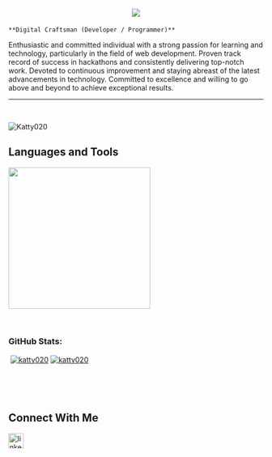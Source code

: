 <h1 align="center">
  <a href="https://git.io/typing-svg">
    <img src="https://readme-typing-svg.herokuapp.com/?lines=Hello,+There!+👋;+This+is+Aryan+Katiyar....;Nice+to+meet+you!&center=true&size=30">
  </a>
</h1>

 
`**Digital Craftsman (Developer / Programmer)**`

                    

<p align="left">Enthusiastic and committed individual with a strong passion for learning and technology, particularly in the field of web development. Proven track record of success in hackathons and consistently delivering top-notch work. Devoted to continuous improvement and staying abreast of the latest advancements in technology. Committed to excellence and willing to go above and beyond to achieve exceptional results.






</p>

---
<br />
<p align="left"> <img src="https://komarev.com/ghpvc/?username=Katty020&label=Profile%20views&color=0e75b6&style=flat" alt="Katty020" /> </p>
<h2>Languages and Tools</h2> 
<p align="left">
<img width="280px"  src="https://skillicons.dev/icons?i=html,css,js,react,bootstrap,nodejs,express,react,nextjs,tailwind,vscode,aws,git,github,docker,kubernetes,azure,terraform&perline=7"  />
</p>
<br />


<!--   <a href="https://github.com/Katty020gh-light-mode-only" target="_blank"><img align="center" src="https://github-readme-stats.vercel.app/api/top-langs/?username=Katty020&langs_count=6&show_icon=true&layout=compact&theme=vue#gh-light-mode-only" alt="Katty020" /></a> -->
### GitHub Stats:

<p>&nbsp;<a href="https://github.com/Katty020#gh-dark-mode-only" target="_blank"><img align="center" src="https://github-readme-stats.vercel.app/api?username=Katty020&count_private=true&show_icons=true&theme=nightowl#gh-dark-mode-only" alt="katty020" /></a>
<a href="https://github.com/Katty020#gh-light-mode-only" target="_blank"><img align="center" src="https://github-readme-stats.vercel.app/api?username=Katty020&count_private=true&show_icons=true&theme=vue#gh-light-mode-only" alt="katty020" /></a>
</p> 
<br>
<br />


<br>
<h2>Connect With Me</h2> 
<p align="left">

<a href="https://www.linkedin.com/in/aryan-katiyar-aa4202254/" target="_blank"><img align="left" alt="linkedin" width="30px" style="padding-right: 10px;" src="https://cdn.jsdelivr.net/gh/devicons/devicon/icons/linkedin/linkedin-original.svg" /></a>
</p>
